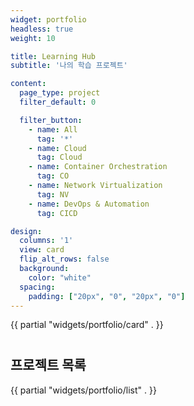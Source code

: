 ```yaml
---
widget: portfolio
headless: true
weight: 10

title: Learning Hub
subtitle: '나의 학습 프로젝트'

content:
  page_type: project
  filter_default: 0

  filter_button:
    - name: All
      tag: '*'
    - name: Cloud
      tag: Cloud
    - name: Container Orchestration 
      tag: CO
    - name: Network Virtualization
      tag: NV
    - name: DevOps & Automation
      tag: CICD

design:
  columns: '1'
  view: card
  flip_alt_rows: false
  background:
    color: "white"
  spacing:
    padding: ["20px", "0", "20px", "0"]
---
```


{{ partial "widgets/portfolio/card" . }}

<h2 style="margin-top: 40px;">프로젝트 목록</h2>

{{ partial "widgets/portfolio/list" . }}